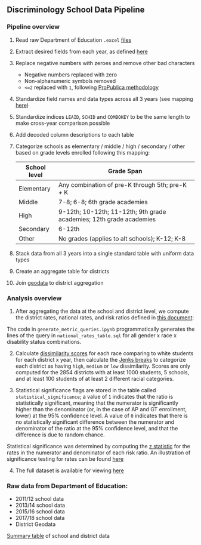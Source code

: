 ## Discriminology School Data Pipeline

### Pipeline overview

1. Read raw Department of Education `.excel` [files](https://www2.ed.gov/about/offices/list/ocr/data.html)
2. Extract desired fields from each year, as defined [here](https://docs.google.com/spreadsheets/d/1Z7BwQ8Sd20Q57UsgkTzopSzbJy3hz2sq2qed4I9kkQI/edit#gid=1997820201)
3. Replace negative numbers with zeroes and remove other bad characters
   - Negative numbers replaced with zero
   - Non-alphanumeric symbols removed
   - `<=2` replaced with `1`, following [ProPublica methodology](https://projects.propublica.org/miseducation/methodology)
4. Standardize field names and data types across all 3 years (see mapping [here](https://docs.google.com/spreadsheets/d/1JAyg1wv83FDjvOWV-zvrS8oWWRFRD6U5ZMnppoQpsoE/edit?usp=sharing))
5. Standardize indices `LEAID`, `SCHID` and `COMBOKEY` to be the same length to make cross-year comparison possible
6. Add decoded column descriptions to each table
7. Categorize schools as elementary / middle / high / secondary / other based on grade levels enrolled following this mapping:


   | School level  | Grade Span  |
   |---|---|
   | Elementary  | Any combination of pre-K through 5th; pre-K + K  |
   | Middle  | 7-8; 6-8; 6th grade academies  |
   | High  | 9-12th; 10-12th; 11-12th; 9th grade academies; 12th grade academies  |
   | Secondary  | 6-12th  |
   | Other  | No grades (applies to alt schools); K-12; K-8  |


8. Stack data from all 3 years into a single standard table with uniform data types
9. Create an aggregate table for districts
10. Join [geodata](https://nces.ed.gov/programs/edge/Geographic/SchoolLocations) to district aggregation

### Analysis overview

1. After aggregating the data at the school and district level, we compute the district rates, national rates, and risk ratios defined in [this document](https://docs.google.com/document/d/1ZIK8-lsurTP1EPaxh7rvfcUWf2kPhTICwNCeIxdRoC0/edit#):

The code in `generate_metric_queries.ipynb` programmatically generates the lines of the query in `national_rates_table.sql` for all gender x race x disability status combinations.

2. Calculate [dissimilarity scores](https://www.dartmouth.edu/~segregation/IndicesofSegregation.pdf) for each race comparing to white students for each district x year, then calculate the [Jenks breaks](https://www.ehdp.com/methods/jenks-natural-breaks-explain.htm) to categorize each district as having `high`, `medium` or `low` dissimilarity.  Scores are only computed for the 2854 districts with at least 1000 students, 5 schools, and at least 100 students of at least 2 different racial categories.

3.  Statistical significance flags are stored in the table called `statistical_significance`; a value of `1` indicates that the ratio is statistically significant, meaning that the numerator is significantly higher than the denominator (or, in the case of AP and GT enrollment, lower) at the 95% confidence level.  A value of `0` indicates that there is no statistically significant difference between the numerator and denominator of the ratio at the 95% confidence level, and that the difference is due to random chance.

Statistical significance was determined by computing the [z statistic](https://en.wikipedia.org/wiki/Z-test) for the rates in the numerator and denominator of each risk ratio.  An illustration of significance testing for rates can be found [here](https://abtestguide.com/calc/)

4.  The full dataset is available for viewing [here](https://docs.google.com/spreadsheets/d/1w0FECsBkTdI5LAPiXJmlk68VW6H_gQ6Tor9ZhCryQ20/edit#gid=1688964914)

### Raw data from Department of Education:

- 2011/12 school data
- 2013/14 school data
- 2015/16 school data
- 2017/18 school data 
- District Geodata

[Summary table](https://docs.google.com/spreadsheets/d/1h2x2jN24vmPVcQ2Ia72kezs0hD-E0xkjyIhXDCgMq5I/edit#gid=0) of school and district data



